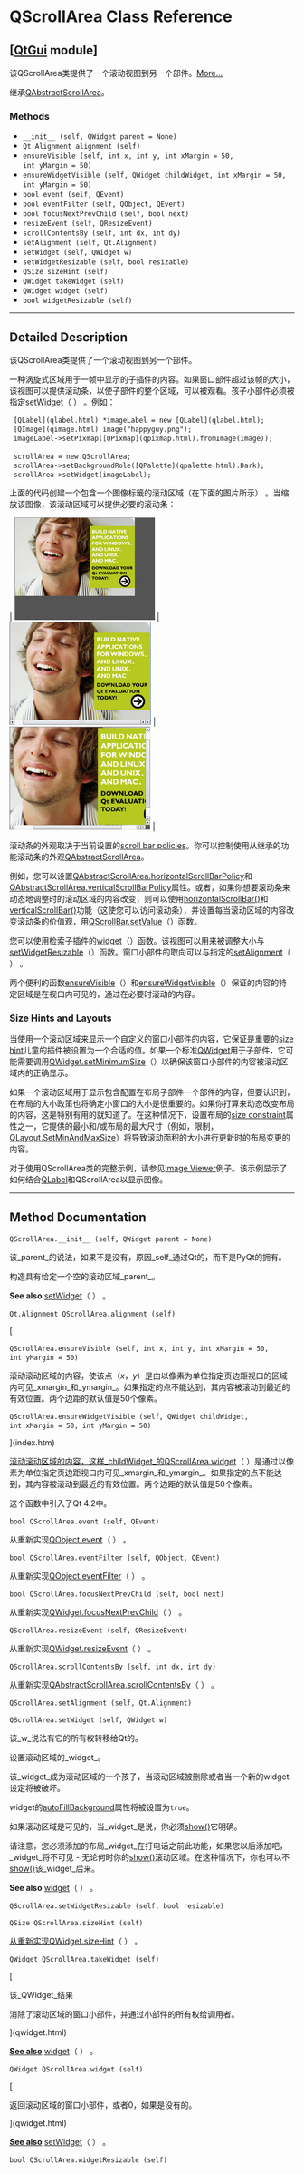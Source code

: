 # QScrollArea Class Reference

## [[QtGui](index.htm) module]

该QScrollArea类提供了一个滚动视图到另一个部件。[More...](#details)

继承[QAbstractScrollArea](qabstractscrollarea.html)。

### Methods

*   `__init__ (self, QWidget parent = None)`
*   `Qt.Alignment alignment (self)`
*   `ensureVisible (self, int x, int y, int xMargin = 50, int yMargin = 50)`
*   `ensureWidgetVisible (self, QWidget childWidget, int xMargin = 50, int yMargin = 50)`
*   `bool event (self, QEvent)`
*   `bool eventFilter (self, QObject, QEvent)`
*   `bool focusNextPrevChild (self, bool next)`
*   `resizeEvent (self, QResizeEvent)`
*   `scrollContentsBy (self, int dx, int dy)`
*   `setAlignment (self, Qt.Alignment)`
*   `setWidget (self, QWidget w)`
*   `setWidgetResizable (self, bool resizable)`
*   `QSize sizeHint (self)`
*   `QWidget takeWidget (self)`
*   `QWidget widget (self)`
*   `bool widgetResizable (self)`

* * *

## Detailed Description

该QScrollArea类提供了一个滚动视图到另一个部件。

一种涡旋式区域用于一帧中显示的子插件的内容。如果窗口部件超过该帧的大小，该视图可以提供滚动条，以使子部件的整个区域，可以被观看。孩子小部件必须被指定[setWidget](qscrollarea.html#setWidget)（ ） 。例如：

```
 [QLabel](qlabel.html) *imageLabel = new [QLabel](qlabel.html);
 [QImage](qimage.html) image("happyguy.png");
 imageLabel->setPixmap([QPixmap](qpixmap.html).fromImage(image));

 scrollArea = new QScrollArea;
 scrollArea->setBackgroundRole([QPalette](qpalette.html).Dark);
 scrollArea->setWidget(imageLabel);

```

上面的代码创建一个包含一个图像标籤的滚动区域（在下面的图片所示） 。当缩放该图像，该滚动区域可以提供必要的滚动条：

| ![](img/qscrollarea-noscrollbars.png) | ![](img/qscrollarea-onescrollbar.png) | ![](img/qscrollarea-twoscrollbars.png) |

滚动条的外观取决于当前设置的[scroll bar policies](qt.html#ScrollBarPolicy-enum)。你可以控制使用从继承的功能滚动条的外观[QAbstractScrollArea](qabstractscrollarea.html)。

例如，您可以设置[QAbstractScrollArea.horizontalScrollBarPolicy](qabstractscrollarea.html#horizontalScrollBarPolicy-prop)和[QAbstractScrollArea.verticalScrollBarPolicy](qabstractscrollarea.html#verticalScrollBarPolicy-prop)属性。或者，如果你想要滚动条来动态地调整时的滚动区域的内容改变，则可以使用[horizontalScrollBar()](qabstractscrollarea.html#horizontalScrollBar)和[verticalScrollBar()](qabstractscrollarea.html#verticalScrollBar)功能（这使您可以访问滚动条），并设置每当滚动区域的内容改变滚动条的价值观，用[QScrollBar.setValue](qabstractslider.html#value-prop)（）函数。

您可以使用检索子插件的[widget](qscrollarea.html#widget)（）函数。该视图可以用来被调整大小与[setWidgetResizable](qscrollarea.html#widgetResizable-prop)（）函数。窗口小部件的取向可以与指定的[setAlignment](qscrollarea.html#alignment-prop)（ ） 。

两个便利的函数[ensureVisible](qscrollarea.html#ensureVisible)（）和[ensureWidgetVisible](qscrollarea.html#ensureWidgetVisible)（）保证的内容的特定区域是在视口内可见的，通过在必要时滚动的内容。

### Size Hints and Layouts

当使用一个滚动区域来显示一个自定义的窗口小部件的内容，它保证是重要的[size hint](qwidget.html#sizeHint-prop)儿童的插件被设置为一个合适的值。如果一个标准[QWidget](qwidget.html)用于子部件，它可能需要调用[QWidget.setMinimumSize](qwidget.html#minimumSize-prop)（）以确保该窗口小部件的内容被滚动区域内的正确显示。

如果一个滚动区域用于显示包含配置在布局子部件一个部件的内容，但要认识到，在布局的大小政策也将确定小窗口的大小是很重要的。如果你打算来动态改变布局的内容，这是特别有用的就知道了。在这种情况下，设置布局的[size constraint](qlayout.html#sizeConstraint-prop)属性之一，它提供的最小和/或布局的最大尺寸（例如，限制，[QLayout.SetMinAndMaxSize](qlayout.html#SizeConstraint-enum)）将导致滚动面积的大小进行更新时的布局变更的内容。

对于使用QScrollArea类的完整示例，请参见[Image Viewer](index.htm)例子。该示例显示了如何结合[QLabel](qlabel.html)和QScrollArea以显示图像。

* * *

## Method Documentation

```
QScrollArea.__init__ (self, QWidget parent = None)
```

该_parent_的说法，如果不是没有，原因_self_通过Qt的，而不是PyQt的拥有。

构造具有给定一个空的滚动区域_parent_。

**See also** [setWidget](qscrollarea.html#setWidget)（ ） 。

```
Qt.Alignment QScrollArea.alignment (self)
```

[

```
QScrollArea.ensureVisible (self, int x, int y, int xMargin = 50, int yMargin = 50)
```

滚动滚动区域的内容，使该点（_x_，_y_）是由以像素为单位指定页边距视口的区域内可见_xmargin_和_ymargin_。如果指定的点不能达到，其内容被滚动到最近的有效位置。两个边距的默认值是50个像素。

```
QScrollArea.ensureWidgetVisible (self, QWidget childWidget, int xMargin = 50, int yMargin = 50)
```

](index.htm)

[滚动滚动区域的内容，这样_childWidget_的](index.htm)[QScrollArea.widget](qscrollarea.html#widget)（ ）是通过以像素为单位指定页边距视口内可见_xmargin_和_ymargin_。如果指定的点不能达到，其内容被滚动到最近的有效位置。两个边距的默认值是50个像素。

这个函数中引入了Qt 4.2中。

```
bool QScrollArea.event (self, QEvent)
```

从重新实现[QObject.event](qobject.html#event)（ ） 。

```
bool QScrollArea.eventFilter (self, QObject, QEvent)
```

从重新实现[QObject.eventFilter](qobject.html#eventFilter)（ ） 。

```
bool QScrollArea.focusNextPrevChild (self, bool next)
```

从重新实现[QWidget.focusNextPrevChild](qwidget.html#focusNextPrevChild)（ ） 。

```
QScrollArea.resizeEvent (self, QResizeEvent)
```

从重新实现[QWidget.resizeEvent](qwidget.html#resizeEvent)（ ） 。

```
QScrollArea.scrollContentsBy (self, int dx, int dy)
```

从重新实现[QAbstractScrollArea.scrollContentsBy](qabstractscrollarea.html#scrollContentsBy)（ ） 。

```
QScrollArea.setAlignment (self, Qt.Alignment)
```

```
QScrollArea.setWidget (self, QWidget w)
```

该_w_说法有它的所有权转移给Qt的。

设置滚动区域的_widget_。

该_widget_成为滚动区域的一个孩子，当滚动区域被删除或者当一个新的widget设定将被破坏。

widget的[autoFillBackground](qwidget.html#autoFillBackground-prop)属性将被设置为`true`。

如果滚动区域是可见的，当_widget_是说，你必须[show()](qwidget.html#show)它明确。

请注意，您必须添加的布局_widget_在打电话之前此功能，如果您以后添加吧，_widget_将不可见 - 无论何时你的[show()](qwidget.html#show)滚动区域。在这种情况下，你也可以不[show()](qwidget.html#show)该_widget_后来。

**See also** [widget](qscrollarea.html#widget)（ ） 。

```
QScrollArea.setWidgetResizable (self, bool resizable)
```

```
QSize QScrollArea.sizeHint (self)
```

[](qsize.html)

[从重新实现](qsize.html)[QWidget.sizeHint](qwidget.html#sizeHint-prop)（ ） 。

```
QWidget QScrollArea.takeWidget (self)
```

[

该_QWidget_结果

消除了滚动区域的窗口小部件，并通过小部件的所有权给调用者。

](qwidget.html)

[**See also**](qwidget.html) [widget](qscrollarea.html#widget)（ ） 。

```
QWidget QScrollArea.widget (self)
```

[

返回滚动区域的窗口小部件，或者0，如果是没有的。

](qwidget.html)

[**See also**](qwidget.html) [setWidget](qscrollarea.html#setWidget)（ ） 。

```
bool QScrollArea.widgetResizable (self)
```
